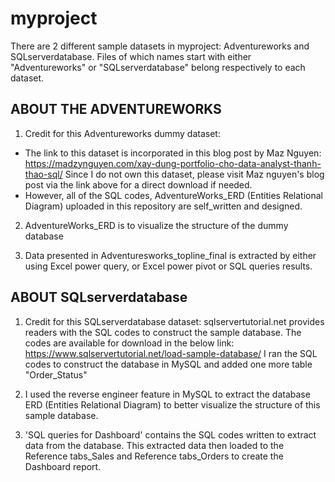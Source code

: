 # myproject

There are 2 different sample datasets in myproject: Adventureworks and SQLserverdatabase. Files of which names start with either "Adventureworks" or "SQLserverdatabase" belong respectively to each dataset.

## ABOUT THE ADVENTUREWORKS
1. Credit for  this Adventureworks dummy dataset:
- The link to this dataset is incorporated in this blog post by Maz Nguyen:
https://madzynguyen.com/xay-dung-portfolio-cho-data-analyst-thanh-thao-sql/
 Since I do not own this dataset, please visit Maz nguyen's blog post via the link above for a direct download if needed.
- However, all of the SQL codes, AdventureWorks_ERD (Entities Relational Diagram) uploaded in this repository are self_written and designed.
  
2. AdventureWorks_ERD is to visualize the structure of the dummy database 

3. Data presented in Adventuresworks_topline_final is extracted by either using Excel power query, or Excel power pivot or SQL queries results.
 
## ABOUT SQLserverdatabase
1. Credit for  this SQLserverdatabase dataset:
sqlservertutorial.net provides readers with the SQL codes to construct the sample database. The codes are available for download in the below link:
https://www.sqlservertutorial.net/load-sample-database/
I ran the SQL codes to construct the database in MySQL and added one more table "Order_Status" 

2. I used the reverse engineer feature in MySQL to extract the database ERD (Entities Relational Diagram) to better visualize the structure of this sample database.


3. 'SQL queries for Dashboard' contains the SQL codes written to extract data from the database. This extracted data then loaded to the Reference tabs_Sales and Reference tabs_Orders to create the Dashboard report.
